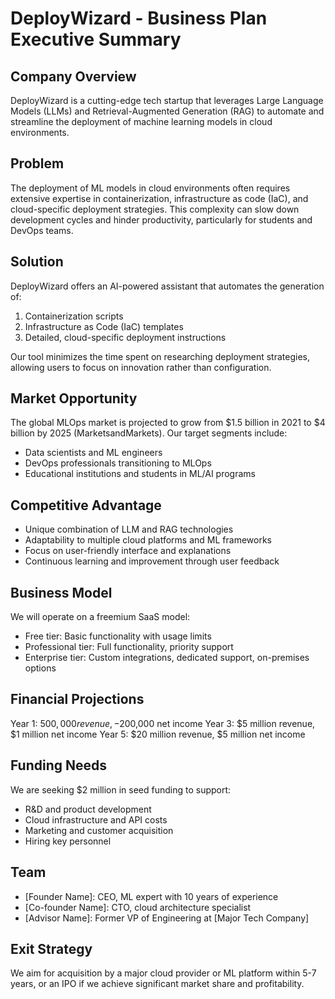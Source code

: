# DeployWizard - Business Plan Executive Summary

## Company Overview
DeployWizard is a cutting-edge tech startup that leverages Large Language Models (LLMs) and Retrieval-Augmented Generation (RAG) to automate and streamline the deployment of machine learning models in cloud environments.

## Problem
The deployment of ML models in cloud environments often requires extensive expertise in containerization, infrastructure as code (IaC), and cloud-specific deployment strategies. This complexity can slow down development cycles and hinder productivity, particularly for students and DevOps teams.

## Solution
DeployWizard offers an AI-powered assistant that automates the generation of:
1. Containerization scripts
2. Infrastructure as Code (IaC) templates
3. Detailed, cloud-specific deployment instructions

Our tool minimizes the time spent on researching deployment strategies, allowing users to focus on innovation rather than configuration.

## Market Opportunity
The global MLOps market is projected to grow from $1.5 billion in 2021 to $4 billion by 2025 (MarketsandMarkets). Our target segments include:
- Data scientists and ML engineers
- DevOps professionals transitioning to MLOps
- Educational institutions and students in ML/AI programs

## Competitive Advantage
- Unique combination of LLM and RAG technologies
- Adaptability to multiple cloud platforms and ML frameworks
- Focus on user-friendly interface and explanations
- Continuous learning and improvement through user feedback

## Business Model
We will operate on a freemium SaaS model:
- Free tier: Basic functionality with usage limits
- Professional tier: Full functionality, priority support
- Enterprise tier: Custom integrations, dedicated support, on-premises options

## Financial Projections
Year 1: $500,000 revenue, -$200,000 net income
Year 3: $5 million revenue, $1 million net income
Year 5: $20 million revenue, $5 million net income

## Funding Needs
We are seeking $2 million in seed funding to support:
- R&D and product development
- Cloud infrastructure and API costs
- Marketing and customer acquisition
- Hiring key personnel

## Team
- [Founder Name]: CEO, ML expert with 10 years of experience
- [Co-founder Name]: CTO, cloud architecture specialist
- [Advisor Name]: Former VP of Engineering at [Major Tech Company]

## Exit Strategy
We aim for acquisition by a major cloud provider or ML platform within 5-7 years, or an IPO if we achieve significant market share and profitability.
